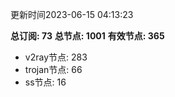 更新时间2023-06-15 04:13:23

**总订阅: 73**
**总节点: 1001**
**有效节点: 365**
- v2ray节点: 283
- trojan节点: 66
- ss节点: 16
